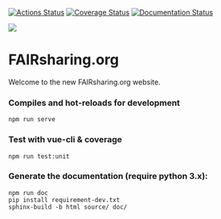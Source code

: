[![Actions Status](https://github.com/FAIRsharing/fairsharing.github.io/workflows/CI/badge.svg)](https://github.com/FAIRsharing/fairsharing.github.io/actions)
[![Coverage Status](https://coveralls.io/repos/github/FAIRsharing/fairsharing.github.io/badge.svg?branch=master)](https://coveralls.io/github/FAIRsharing/fairsharing.github.io?branch=master)
[![Documentation Status](https://readthedocs.org/projects/fairsharinggithubio/badge/?version=master)](https://fairsharinggithubio.readthedocs.io/en/master/?badge=master)

![](https://fairsharing.org/static/img/home/svg/FAIRsharing-sdp.svg)

# FAIRsharing.org

Welcome to the new FAIRsharing.org website.

### Compiles and hot-reloads for development
```
npm run serve
```

### Test with vue-cli & coverage
```
npm run test:unit
```

### Generate the documentation (require python 3.x):
```
npm run doc
pip install requirement-dev.txt
sphinx-build -b html source/ doc/
```
